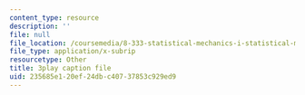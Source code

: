 ```yaml
---
content_type: resource
description: ''
file: null
file_location: /coursemedia/8-333-statistical-mechanics-i-statistical-mechanics-of-particles-fall-2013/235685e120ef24dbc40737853c929ed9_ybCsMYk5xMg.srt
file_type: application/x-subrip
resourcetype: Other
title: 3play caption file
uid: 235685e1-20ef-24db-c407-37853c929ed9
---
```

